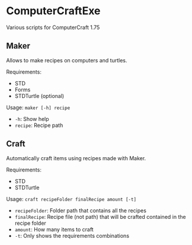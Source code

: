 # ComputerCraftExe
Various scripts for ComputerCraft 1.75

## Maker
Allows to make recipes on computers and turtles.

Requirements:
 * STD
 * Forms
 * STDTurtle (optional)

Usage:
`maker [-h] recipe`
 * `-h`: Show help
 * `recipe`: Recipe path

 
## Craft
Automatically craft items using recipes made with Maker.

Requirements:
 * STD
 * STDTurtle

Usage:
`craft recipeFolder finalRecipe amount [-t]`
 * `recipeFolder`: Folder path that contains all the recipes
 * `finalRecipe`: Recipe file (not path) that will be crafted contained in the recipe folder
 * `amount`: How many items to craft
 * `-t`: Only shows the requirements combinations
